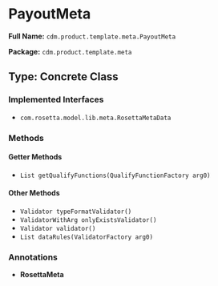 # PayoutMeta

**Full Name:** `cdm.product.template.meta.PayoutMeta`

**Package:** `cdm.product.template.meta`

## Type: Concrete Class

### Implemented Interfaces

- `com.rosetta.model.lib.meta.RosettaMetaData`

### Methods

#### Getter Methods

- `List getQualifyFunctions(QualifyFunctionFactory arg0)`

#### Other Methods

- `Validator typeFormatValidator()`
- `ValidatorWithArg onlyExistsValidator()`
- `Validator validator()`
- `List dataRules(ValidatorFactory arg0)`

### Annotations

- **RosettaMeta**

